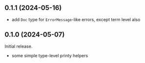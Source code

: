 ## 0.1.1 (2024-05-16)
* add `Doc` type for `ErrorMessage`-like errors, except term level also

## 0.1.0 (2024-05-07)
Initial release.

* some simple type-level printy helpers
